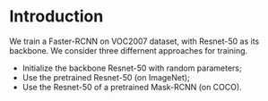 # Introduction
We train a Faster-RCNN on VOC2007 dataset, with Resnet-50 as its backbone. We consider three differnent approaches for training.

+ Initialize the backbone Resnet-50 with random parameters;
+ Use the pretrained Resnet-50 (on ImageNet);
+ Use the Resnet-50 of a pretrained Mask-RCNN (on COCO).

